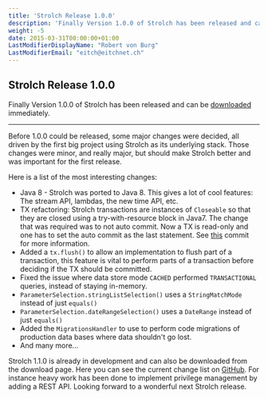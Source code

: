 ```yaml
---
title: 'Strolch Release 1.0.0'
description: 'Finally Version 1.0.0 of Strolch has been released and can be downloaded immediately.'
weight: -5
date: 2015-03-31T00:00:00+01:00
LastModifierDisplayName: "Robert von Burg"
LastModifierEmail: "eitch@eitchnet.ch"
---
```


## Strolch Release 1.0.0

Finally Version 1.0.0 of Strolch has been released and can be [downloaded](/download) immediately.

-------

Before 1.0.0 could be released, some major changes were decided, all driven by
the first big project using Strolch as its underlying stack. Those changes were
minor, and really major, but should make Strolch better and was important for
the first release.

Here is a list of the most interesting changes:

* Java 8 - Strolch was ported to Java 8. This gives a lot of cool features: The
  stream API, lambdas, the new time API, etc.
* TX refactoring: Strolch transactions are instances of `Closeable` so that they
  are closed using a try-with-resource block in Java7. The change that was
  required was to not auto commit. Now a TX is read-only and one has to set the
  auto commit as the last statement. See [this](https://github.com/strolch-li/strolch/commit/46ccb921dfa94f140cbaa3f459c2e434c913d720) commit for more information.
* Added a `tx.flush()` to allow an implementation to flush part of a transaction,
  this feature is vital to perform parts of a transaction before deciding if the
  TX should be committed.
* Fixed the issue where data store mode `CACHED` performed `TRANSACTIONAL` queries,
  instead of staying in-memory.
* `ParameterSelection.stringListSelection()` uses a `StringMatchMode` instead of
  just `equals()`
* `ParameterSelection.dateRangeSelection()` uses a `DateRange` instead of just
  `equals()`
* Added the `MigrationsHandler` to use to perform code migrations of production
  data bases where data shouldn't go lost.
* And many more...

Strolch 1.1.0 is already in development and can also be downloaded from the
download page. Here you can see the current change list
on [GitHub](https://github.com/strolch-li/strolch/compare/1.0.0...develop). For
instance heavy work has been done to implement privilege management by adding a
REST API. Looking forward to a wonderful next Strolch release.

